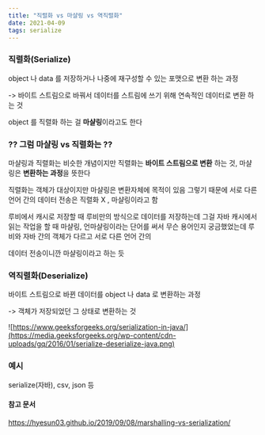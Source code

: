 ```yaml
---
title: "직렬화 vs 마샬링 vs 역직렬화"
date: 2021-04-09
tags: serialize
---
```


### 직렬화(Serialize)

object 나 data 를 저장하거나 나중에 재구성할 수 있는 포맷으로 변환 하는 과정

-> 바이트 스트림으로 바꿔서 데이터를 스트림에 쓰기 위해 연속적인 데이터로 변환 하는 것

object 를 직렬화 하는 걸 **마샬링**이라고도 한다

### ?? 그럼 마샬링 vs 직렬화는 ??

마샬링과 직렬화는 비슷한 개념이지만 직렬화는 **바이트 스트림으로 변환** 하는 것, 마샬링은 **변환하는 과정**을 뜻한다

직렬화는 객체가 대상이지만 마샬링은 변환자체에 목적이 있음 그렇기 때문에 서로 다른 언어 간의 데이터 전송은 직렬화 X , 마샬링이라고 함

루비에서 캐시로 저장할 때 루비만의 방식으로 데이터를 저장하는데 그걸 자바 캐시에서 읽는 작업을 할 때 마샬링, 언마샬링이라는 단어를 써서 무슨 용어인지 궁금했었는데 루비와 자바 간의 객체가 다르고 서로 다른 언어 간의  

데이터 전송이니깐 마샬링이라고 하는 듯

### 역직렬화(Deserialize)

바이트 스트림으로 바뀐 데이터를 object 나 data 로 변환하는 과정

-> 객체가 저장되었던 그 상태로 변환하는 것

![https://www.geeksforgeeks.org/serialization-in-java/](https://media.geeksforgeeks.org/wp-content/cdn-uploads/gq/2016/01/serialize-deserialize-java.png)

### 예시
serialize(자바), csv, json 등

#### 참고 문서

https://hyesun03.github.io/2019/09/08/marshalling-vs-serialization/
